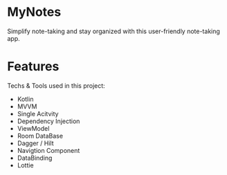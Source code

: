 # MyNotes

Simplify note-taking and stay organized with this user-friendly note-taking app.


# Features
Techs & Tools used in this project:
* Kotlin
* MVVM
* Single Acitvity
* Dependency Injection
* ViewModel
* Room DataBase
* Dagger / Hilt
* Navigtion Component
* DataBinding
* Lottie
